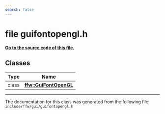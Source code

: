 ```yaml
---
search: false
---
```


# file guifontopengl.h

**[Go to the source code of this file.](guifontopengl_8h_source.md)**
## Classes

|Type|Name|
|-----|-----|
|class|[**ffw::GuiFontOpenGL**](classffw_1_1_gui_font_open_g_l.md)|




----------------------------------------
The documentation for this class was generated from the following file: `include/ffw/gui/guifontopengl.h`
